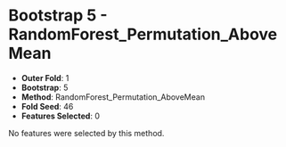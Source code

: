 # Bootstrap 5 - RandomForest_Permutation_AboveMean

- **Outer Fold**: 1
- **Bootstrap**: 5
- **Method**: RandomForest_Permutation_AboveMean
- **Fold Seed**: 46
- **Features Selected**: 0

No features were selected by this method.
